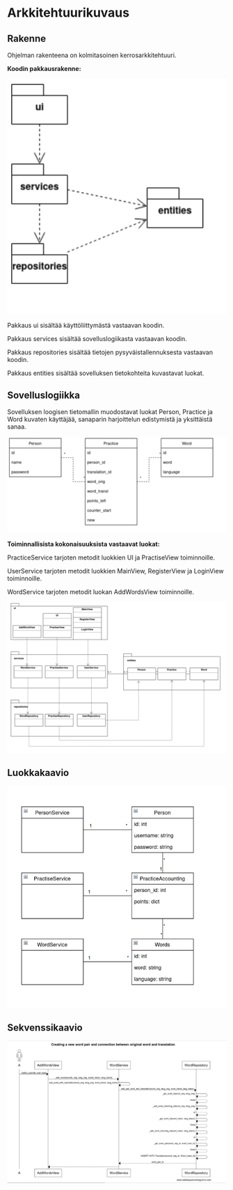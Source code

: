 # Arkkitehtuurikuvaus

## Rakenne

Ohjelman rakenteena on kolmitasoinen kerrosarkkitehtuuri.

**Koodin pakkausrakenne:**

![Pakkausrakenne](./kuvat/packages.png)

Pakkaus ui sisältää käyttöliittymästä vastaavan koodin.

Pakkaus services sisältää sovelluslogiikasta vastaavan koodin.

Pakkaus repositories sisältää tietojen pysyväistallennuksesta vastaavan koodin.

Pakkaus entities sisältää sovelluksen tietokohteita kuvastavat luokat.


## Sovelluslogiikka

Sovelluksen loogisen tietomallin muodostavat luokat Person, Practice ja Word
kuvaten käyttäjää, sanaparin harjoittelun edistymistä ja yksittäistä sanaa.

![Entiteetit](./kuvat/entities.png)

**Toiminnallisista kokonaisuuksista vastaavat luokat:**

PracticeService tarjoten metodit luokkien UI ja PractiseView toiminnoille.

UserService tarjoten metodit luokkien MainView, RegisterView ja LoginView toiminnoille.

WordService tarjoten metodit luokan AddWordsView toiminnoille.

![Pakkaukset_ja_luokat](./kuvat/packages_and_classes.png)


## Luokkakaavio

![](./kuvat/sanastotreeni_ULM.png)

## Sekvenssikaavio 

![](./kuvat/word_pair.png)
